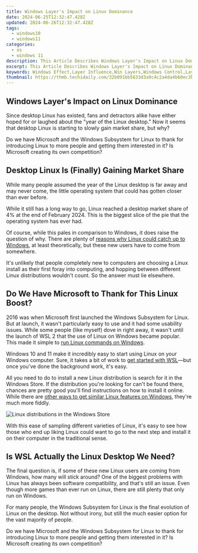 ```yaml
---
title: Windows Layer's Impact on Linux Dominance
date: 2024-06-25T12:32:47.428Z
updated: 2024-06-26T12:32:47.428Z
tags:
  - windows10
  - windows11
categories:
  - os
  - windows 11
description: This Article Describes Windows Layer's Impact on Linux Dominance
excerpt: This Article Describes Windows Layer's Impact on Linux Dominance
keywords: Windows Effect,Layer Influence,Win Layers,Windows Control,Layer Power,Windows Weight,Layer Strength
thumbnail: https://thmb.techidaily.com/32b091bb5633d3a9c4c2a4da4b60ec3b4374fdb769db4d47d5b0ac420926fc16.jpg
---
```


## Windows Layer's Impact on Linux Dominance

 Since desktop Linux has existed, fans and detractors alike have either hoped for or laughed about the "year of the Linux desktop." Now it seems that desktop Linux is starting to slowly gain market share, but why?

 Do we have Microsoft and the Windows Subsystem for Linux to thank for introducing Linux to more people and getting them interested in it? Is Microsoft creating its own competition?

## Desktop Linux Is (Finally) Gaining Market Share

 While many people assumed the year of the Linux desktop is far away and may never come, the little operating system that could has gotten closer than ever before.

 While it still has a long way to go, Linux reached a desktop market share of 4% at the end of February 2024\. This is the biggest slice of the pie that the operating system has ever had.

 Of course, while this pales in comparison to Windows, it does raise the question of why. There are plenty of [reasons why Linux could catch up to Windows](https://www.makeuseof.com/reasons-linux-might-catch-up-to-windows-and-macos-in-2023/), at least theoretically, but these new users have to come from somewhere.

 It's unlikely that people completely new to computers are choosing a Linux install as their first foray into computing, and hopping between different Linux distributions wouldn't count. So the answer must lie elsewhere.

## Do We Have Microsoft to Thank for This Linux Boost?

 2016 was when Microsoft first launched the Windows Subsystem for Linux. But at launch, it wasn't particularly easy to use and it had some usability issues. While some people (like myself) dove in right away, it wasn't until the launch of WSL 2 that the use of Linux on Windows became popular. This made it simple to [run Linux commands on Windows](https://www.makeuseof.com/run-linux-commands-windows-wsl-2/).

 Windows 10 and 11 make it incredibly easy to start using Linux on your Windows computer. Sure, it takes a bit of work to [get started with WSL](https://www.makeuseof.com/enable-windows-subsystem-for-linux/)—but once you've done the background work, it's easy.

 All you need to do to install a new Linux distribution is search for it in the Windows Store. If the distribution you're looking for can't be found there, chances are pretty good you'll find instructions on how to install it online. While there are [other ways to get similar Linux features on Windows](https://www.makeuseof.com/dont-need-microsoft-windows-subsystem-for-linux/), they're much more fiddly.

![Linux distributions in the Windows Store](https://static1.makeuseofimages.com/wordpress/wp-content/uploads/2024/03/linux-distributions-in-the-windows-store.jpg)

 With this ease of sampling different varieties of Linux, it's easy to see how those who end up liking Linux could want to go to the next step and install it on their computer in the traditional sense.

## Is WSL Actually the Linux Desktop We Need?

 The final question is, if some of these new Linux users are coming from Windows, how many will stick around? One of the biggest problems with Linux has always been software compatibility, and that's still an issue. Even though more games than ever run on Linux, there are still plenty that only run on Windows.

 For many people, the Windows Subsystem for Linux is the final evolution of Linux on the desktop. Not without irony, but still the much easier option for the vast majority of people.

 Do we have Microsoft and the Windows Subsystem for Linux to thank for introducing Linux to more people and getting them interested in it? Is Microsoft creating its own competition?



<ins class="adsbygoogle"
      style="display:block"
      data-ad-client="ca-pub-7571918770474297"
      data-ad-slot="8358498916"
      data-ad-format="auto"
      data-full-width-responsive="true"></ins>